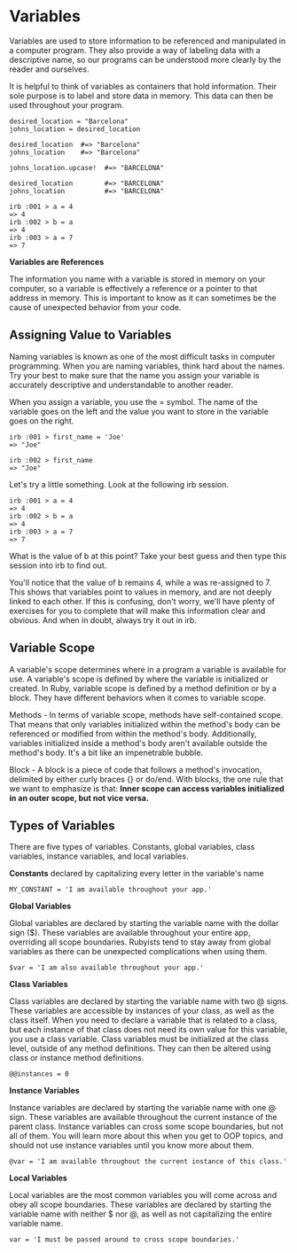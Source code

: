 # Variables

Variables are used to store information to be referenced and manipulated in a computer program. They also provide a way of labeling data with a descriptive name, so our programs can be understood more clearly by the reader and ourselves.

It is helpful to think of variables as containers that hold information. Their sole purpose is to label and store data in memory. This data can then be used throughout your program.

```
desired_location = "Barcelona"
johns_location = desired_location

desired_location  #=> "Barcelona"
johns_location    #=> "Barcelona"
```

```
johns_location.upcase!  #=> "BARCELONA"

desired_location        #=> "BARCELONA"
johns_location          #=> "BARCELONA"
```

```
irb :001 > a = 4
=> 4
irb :002 > b = a
=> 4
irb :003 > a = 7
=> 7
```

**Variables are References**

The information you name with a variable is stored in memory on your computer, so a variable is effectively a reference or a pointer to that address in memory. This is important to know as it can sometimes be the cause of unexpected behavior from your code.

## Assigning Value to Variables

Naming variables is known as one of the most difficult tasks in computer programming. When you are naming variables, think hard about the names. Try your best to make sure that the name you assign your variable is accurately descriptive and understandable to another reader.

When you assign a variable, you use the = symbol. The name of the variable goes on the left and the value you want to store in the variable goes on the right.

```
irb :001 > first_name = 'Joe'
=> "Joe"

irb :002 > first_name
=> "Joe"
```

Let's try a little something. Look at the following irb session.

```
irb :001 > a = 4
=> 4
irb :002 > b = a
=> 4
irb :003 > a = 7
=> 7
```

What is the value of b at this point? Take your best guess and then type this session into irb to find out.

You'll notice that the value of b remains 4, while a was re-assigned to 7. This shows that variables point to values in memory, and are not deeply linked to each other. If this is confusing, don't worry, we'll have plenty of exercises for you to complete that will make this information clear and obvious. And when in doubt, always try it out in irb.

## Variable Scope

A variable's scope determines where in a program a variable is available for use. A variable's scope is defined by where the variable is initialized or created. In Ruby, variable scope is defined by a method definition or by a block. They have different behaviors when it comes to variable scope.

Methods - In terms of variable scope, methods have self-contained scope. That means that only variables initialized within the method's body can be referenced or modified from within the method's body. Additionally, variables initialized inside a method's body aren't available outside the method's body. It's a bit like an impenetrable bubble.

Block - A block is a piece of code that follows a method's invocation, delimited by either curly braces {} or do/end. With blocks, the one rule that we want to emphasize is that: **Inner scope can access variables initialized in an outer scope, but not vice versa.**

## Types of Variables

There are five types of variables. Constants, global variables, class variables, instance variables, and local variables.

**Constants**
declared by capitalizing every letter in the variable's name

```
MY_CONSTANT = 'I am available throughout your app.'
```

**Global Variables**

Global variables are declared by starting the variable name with the dollar sign ($). These variables are available throughout your entire app, overriding all scope boundaries. Rubyists tend to stay away from global variables as there can be unexpected complications when using them.

```
$var = 'I am also available throughout your app.'
```

**Class Variables**

Class variables are declared by starting the variable name with two @ signs. These variables are accessible by instances of your class, as well as the class itself. When you need to declare a variable that is related to a class, but each instance of that class does not need its own value for this variable, you use a class variable. Class variables must be initialized at the class level, outside of any method definitions. They can then be altered using class or instance method definitions.

```
@@instances = 0

```

**Instance Variables**

Instance variables are declared by starting the variable name with one @ sign. These variables are available throughout the current instance of the parent class. Instance variables can cross some scope boundaries, but not all of them. You will learn more about this when you get to OOP topics, and should not use instance variables until you know more about them.

```
@var = 'I am available throughout the current instance of this class.'
```

**Local Variables**

Local variables are the most common variables you will come across and obey all scope boundaries. These variables are declared by starting the variable name with neither $ nor @, as well as not capitalizing the entire variable name.

```
var = 'I must be passed around to cross scope boundaries.'
```
